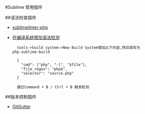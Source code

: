 #Sublime 常用插件

##语法检查插件

- [sublimelinter-php](http://www.cnblogs.com/sirocco/p/3699094.html)
- [在编译系统增加语法检测](https://www.moreofless.co.uk/sublime-text-php-build-system/)

        tools->build system->New Build System增加以下内容,然后保存为 php.sublime-build
    
        {
          "cmd": ["php", "-l", "$file"],
          "file_regex": "php$",
          "selector": "source.php"
        }
        
        通过Command + B / Ctrl + B 触发检测
        
        
##版本控制插件

- [GitGutter](https://github.com/jisaacks/GitGutter)
